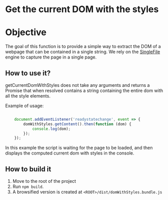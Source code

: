 # Get the current DOM with the styles

# Objective

The goal of this function is to provide a simple way to extract the DOM of a webpage that can be contained in a single string. We rely on the [SingleFile](https://github.com/gildas-lormeau/SingleFile) engine to capture the page in a single page.

## How to use it?

getCurrentDomWithStyles does not take any arguments and returns a Promise that when resolved contains a string containing the entire dom with all the style elements.

Example of usage:

```javascript

    document.addEventListener('readystatechange', event => {
        domWithStyles.getContent().then(function (dom) {
            console.log(dom);
        });
    });

```

In this example the script is waiting for the page to be loaded, and then displays the computed current dom with styles in the console.

## How to build it

1. Move to the root of the project
2. Run `npm build`.
3. A browsified version is created at `<ROOT>/dist/domWithStyles.bundle.js`